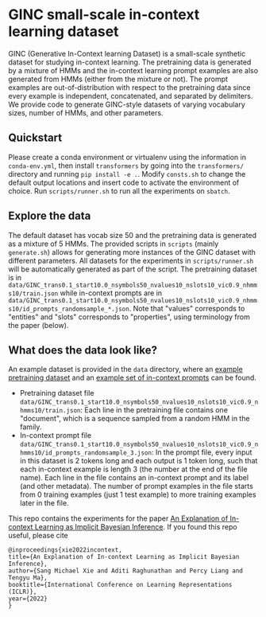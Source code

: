 # GINC small-scale in-context learning dataset

GINC (Generative In-Context learning Dataset) is a small-scale synthetic dataset for studying in-context learning.
The pretraining data is generated by a mixture of HMMs and the in-context learning prompt examples are also generated from HMMs (either from the mixture or not).
The prompt examples are out-of-distribution with respect to the pretraining data since every example is independent, concatenated, and separated by delimiters.
We provide code to generate GINC-style datasets of varying vocabulary sizes, number of HMMs, and other parameters.


## Quickstart
Please create a conda environment or virtualenv using the information in `conda-env.yml`, then install `transformers` by going into the `transformers/` directory and running `pip install -e .`.
Modify `consts.sh` to change the default output locations and insert code to activate the environment of choice.
Run `scripts/runner.sh` to run all the experiments on `sbatch`.

## Explore the data
The default dataset has vocab size 50 and the pretraining data is generated as a mixture of 5 HMMs. The provided scripts in `scripts` (mainly `generate.sh`) allows for generating more instances of the GINC dataset with different parameters. All datasets for the experiments in `scripts/runner.sh` will be automatically generated as part of the script.
The pretraining dataset is in `data/GINC_trans0.1_start10.0_nsymbols50_nvalues10_nslots10_vic0.9_nhmms10/train.json`
while in-context prompts are in `data/GINC_trans0.1_start10.0_nsymbols50_nvalues10_nslots10_vic0.9_nhmms10/id_prompts_randomsample_*.json`.
Note that "values" corresponds to "entities" and "slots" corresponds to "properties", using terminology from the paper (below).

## What does the data look like?
An example dataset is provided in the `data` directory, where an [example pretraining dataset](https://raw.githubusercontent.com/p-lambda/incontext-learning/main/data/GINC_trans0.1_start10.0_nsymbols50_nvalues10_nslots10_vic0.9_nhmms10/train.json) and an [example set of in-context prompts](https://raw.githubusercontent.com/p-lambda/incontext-learning/main/data/GINC_trans0.1_start10.0_nsymbols50_nvalues10_nslots10_vic0.9_nhmms10/id_prompts_randomsample_3.json) can be found.

- Pretraining dataset file `data/GINC_trans0.1_start10.0_nsymbols50_nvalues10_nslots10_vic0.9_nhmms10/train.json`: Each line in the pretraining file contains one "document", which is a sequence sampled from a random HMM in the family.
- In-context prompt file `data/GINC_trans0.1_start10.0_nsymbols50_nvalues10_nslots10_vic0.9_nhmms10/id_prompts_randomsample_3.json`: In the prompt file, every input in this dataset is 2 tokens long and each output is 1 token long, such that each in-context example is length 3 (the number at the end of the file name). Each line in the file contains an in-context prompt and its label (and other metadata). The number of prompt examples in the file starts from 0 training examples (just 1 test example) to more training examples later in the file.

This repo contains the experiments for the paper [An Explanation of In-context Learning as Implicit Bayesian Inference](https://arxiv.org/abs/2111.02080). If you found this repo useful, please cite
```
@inproceedings{xie2022incontext,
title={An Explanation of In-context Learning as Implicit Bayesian Inference},
author={Sang Michael Xie and Aditi Raghunathan and Percy Liang and Tengyu Ma},
booktitle={International Conference on Learning Representations (ICLR)},
year={2022}
}
```

